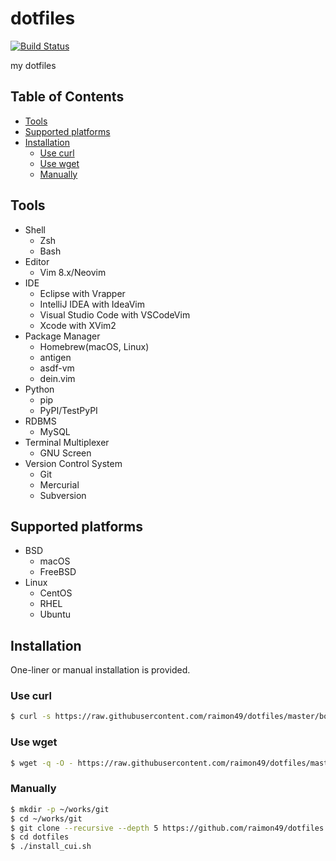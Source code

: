 dotfiles
========

[![Build Status](https://github.com/raimon49/dotfiles/workflows/Acceptance%20test%20for%20my%20dotfiles/badge.svg)](https://github.com/raimon49/dotfiles/actions?query=workflow%3A%22Acceptance+test+for+my+dotfiles%22)

my dotfiles

Table of Contents
-----------------

* [Tools](#tools)
* [Supported platforms](#supported-platforms)
* [Installation](#installation)
    * [Use curl](#use-curl)
    * [Use wget](#use-wget)
    * [Manually](#manually)

Tools
-----

* Shell
    * Zsh
    * Bash
* Editor
    * Vim 8.x/Neovim
* IDE
    * Eclipse with Vrapper
    * IntelliJ IDEA with IdeaVim
    * Visual Studio Code with VSCodeVim
    * Xcode with XVim2
* Package Manager
    * Homebrew(macOS, Linux)
    * antigen
    * asdf-vm
    * dein.vim
* Python
    * pip
    * PyPI/TestPyPI
* RDBMS
    * MySQL
* Terminal Multiplexer
    * GNU Screen
* Version Control System
    * Git
    * Mercurial
    * Subversion

Supported platforms
-------------------

* BSD
    * macOS
    * FreeBSD
* Linux
    * CentOS
    * RHEL
    * Ubuntu

Installation
------------

One-liner or manual installation is provided.

### Use curl

```bash
$ curl -s https://raw.githubusercontent.com/raimon49/dotfiles/master/bootstrap.sh | sh
```

### Use wget

```bash
$ wget -q -O - https://raw.githubusercontent.com/raimon49/dotfiles/master/bootstrap.sh | sh
```

### Manually

```bash
$ mkdir -p ~/works/git
$ cd ~/works/git
$ git clone --recursive --depth 5 https://github.com/raimon49/dotfiles.git
$ cd dotfiles
$ ./install_cui.sh
```

